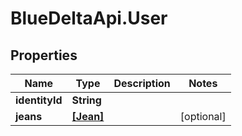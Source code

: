 # BlueDeltaApi.User

## Properties
Name | Type | Description | Notes
------------ | ------------- | ------------- | -------------
**identityId** | **String** |  | 
**jeans** | [**[Jean]**](Jean.md) |  | [optional] 


